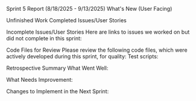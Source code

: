 Sprint 5 Report (8/18/2025 - 9/13/2025)
What's New (User Facing)

Unfinished Work
Completed Issues/User Stories

Incomplete Issues/User Stories
Here are links to issues we worked on but did not complete in this sprint:


Code Files for Review
Please review the following code files, which were actively developed during this sprint, for quality: Test scripts:

Retrospective Summary
What Went Well:

What Needs Improvement:

Changes to Implement in the Next Sprint:
